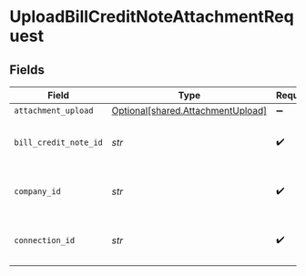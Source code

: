 # UploadBillCreditNoteAttachmentRequest


## Fields

| Field                                                                        | Type                                                                         | Required                                                                     | Description                                                                  | Example                                                                      |
| ---------------------------------------------------------------------------- | ---------------------------------------------------------------------------- | ---------------------------------------------------------------------------- | ---------------------------------------------------------------------------- | ---------------------------------------------------------------------------- |
| `attachment_upload`                                                          | [Optional[shared.AttachmentUpload]](../../models/shared/attachmentupload.md) | :heavy_minus_sign:                                                           | N/A                                                                          |                                                                              |
| `bill_credit_note_id`                                                        | *str*                                                                        | :heavy_check_mark:                                                           | Unique identifier for a bill credit note.                                    |                                                                              |
| `company_id`                                                                 | *str*                                                                        | :heavy_check_mark:                                                           | Unique identifier for a company.                                             | 8a210b68-6988-11ed-a1eb-0242ac120002                                         |
| `connection_id`                                                              | *str*                                                                        | :heavy_check_mark:                                                           | Unique identifier for a connection.                                          | 2e9d2c44-f675-40ba-8049-353bfcb5e171                                         |